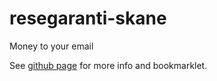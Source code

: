 resegaranti-skane
=================

Money to your email

See [github page](http://gustafnk.github.com/resegaranti-skane/) for more info and bookmarklet.
